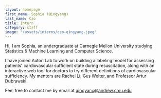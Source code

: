 ```yaml
---
layout: homepage
first_name: Sophia (Qingyang)
last_name: Cao
title: Intern
category: staff
image: "/assets/interns/cao-qingyang.jpeg"
---  
```


Hi, I am Sophia, an undergraduate at Carnegie Mellon University studying Statistics & Machine Learning and Computer Science. 

I have joined Auton Lab to work on building a labeling model for assessing patients' cardiovascular sufficient state during resuscitation, along with an interactive web tool for doctors to try different definitions of cardiovascular sufficiency. My mentors are Rachel Li, Gus Welter, and Professor Artur Dubrawski.

Feel free to contact me by email at qingyanc@andrew.cmu.edu
